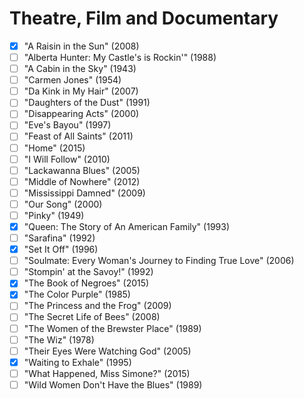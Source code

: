 # Theatre, Film and Documentary

- [x] "A Raisin in the Sun" (2008)
- [ ] "Alberta Hunter: My Castle's is Rockin'" (1988)
- [ ] "A Cabin in the Sky" (1943)
- [ ] "Carmen Jones" (1954)
- [ ] "Da Kink in My Hair" (2007)
- [ ] "Daughters of the Dust" (1991)
- [ ] "Disappearing Acts" (2000)
- [ ] "Eve's Bayou" (1997)
- [ ] "Feast of All Saints" (2011)
- [ ] "Home" (2015)
- [ ] "I Will Follow" (2010)
- [ ] "Lackawanna Blues" (2005)
- [ ] "Middle of Nowhere" (2012)
- [ ] "Mississippi Damned" (2009)
- [ ] "Our Song" (2000)
- [ ] "Pinky" (1949)
- [x] "Queen: The Story of An American Family" (1993)
- [ ] "Sarafina" (1992)
- [x] "Set It Off" (1996)
- [ ] "Soulmate: Every Woman's Journey to Finding True Love" (2006)
- [ ] "Stompin' at the Savoy!" (1992)
- [x] "The Book of Negroes" (2015)
- [x] "The Color Purple" (1985)
- [ ] "The Princess and the Frog" (2009)
- [ ] "The Secret Life of Bees" (2008)
- [ ] "The Women of the Brewster Place" (1989)
- [ ] "The Wiz" (1978)
- [ ] "Their Eyes Were Watching God" (2005)
- [x] "Waiting to Exhale" (1995)
- [ ] "What Happened, Miss Simone?" (2015)
- [ ] "Wild Women Don't Have the Blues" (1989)
